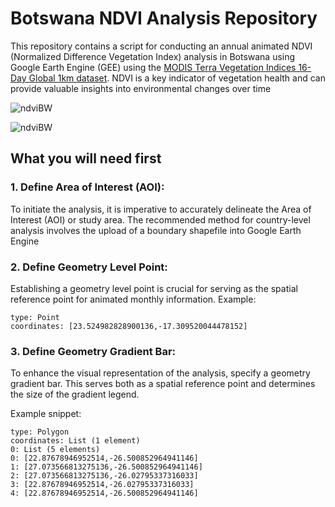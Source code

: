 # Botswana NDVI Analysis Repository
This repository contains a script for conducting an annual animated NDVI (Normalized Difference Vegetation Index) analysis in Botswana using Google Earth Engine (GEE) using the [MODIS Terra Vegetation Indices 16-Day Global 1km dataset](https://developers.google.com/earth-engine/datasets/catalog/MODIS_006_MOD13A2). NDVI is a key indicator of vegetation health and can provide valuable insights into environmental changes over time

![ndviBW](https://github.com/BoineeloMoyo/-30DayMapChallenge_2023/blob/main/Challenge_Material/Day-26_Minimal/NDVI.gif)

![ndviBW](https://github.com/BoineeloMoyo/-30DayMapChallenge_2023/blob/main/Challenge_Material/Day-26_Minimal/NDVI.gif)

## What you will need first

### 1. Define Area of Interest (AOI):
To initiate the analysis, it is imperative to accurately delineate the Area of Interest (AOI) or study area. The recommended method for country-level analysis involves the upload of a boundary shapefile into Google Earth Engine

### 2. Define Geometry Level Point:
Establishing a geometry level point is crucial for serving as the spatial reference point for animated monthly information.
Example:
``` var geometryLabel: Point (23.52,-17.30)
type: Point
coordinates: [23.524982828900136,-17.309520044478152]
```

### 3. Define Geometry Gradient Bar:
To enhance the visual representation of the analysis, specify a geometry gradient bar. This serves both as a spatial reference point and determines the size of the gradient legend.

Example snippet:
``` var geomeyGradientBar: Polygon, 4 vertices
type: Polygon
coordinates: List (1 element)
0: List (5 elements)
0: [22.87678946952514,-26.500852964941146]
1: [27.073566813275136,-26.500852964941146]
2: [27.073566813275136,-26.02795337316033]
3: [22.87678946952514,-26.02795337316033]
4: [22.87678946952514,-26.500852964941146]
```